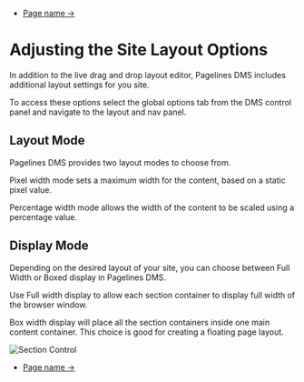 <div class="row-fluid">
	<div class="span12">
		<ul class="pager">
  			<li class="pull-right"><a href="http://docs.pagelines.com/configure/">Page name &rarr;</a></li>
		</ul>
	</div>
</div>

# Adjusting the Site Layout Options

In addition to the live drag and drop layout editor, Pagelines DMS includes additional layout settings for you site. 

To access these options select the global options tab from the DMS control panel and navigate to the layout and nav panel. 

## Layout Mode 

Pagelines DMS provides two layout modes to choose from.

Pixel width mode sets a maximum width for the content, based on a static pixel value. 

Percentage width mode allows the width of the content to be scaled using a percentage value.  

## Display Mode

Depending on the desired layout of your site, you can choose between Full Width or Boxed display in Pagelines DMS. 

Use Full width display to allow each section container to display full width of the browser window.

Box width display will place all the section containers inside one main content container. This choice is good for creating a floating page layout. 

![Section Control](https://raw.github.com/pagelines/Docs/master/gh-pages-template/public/img/adjusting-site-layout.png "Site layout")










<div class="row-fluid">
	<div class="span12">
		<ul class="pager">
  			<li class="pull-right"><a href="http://docs.pagelines.com/configure/">Page name &rarr;</a></li>
		</ul>
	</div>
</div>